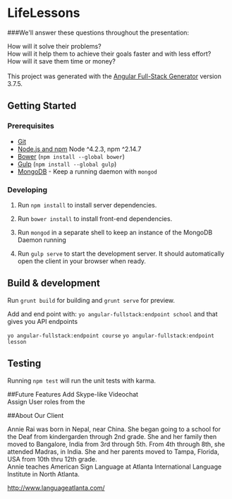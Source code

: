 # LifeLessons

###We'll answer these questions throughout the presentation:

How will it solve their problems?
<br>
How will it help them to achieve their goals faster and with less effort? 
<br>
How will it save them time or money? 
<br>
<br>
This project was generated with the [Angular Full-Stack Generator](https://github.com/DaftMonk/generator-angular-fullstack) version 3.7.5.
## Getting Started

### Prerequisites

- [Git](https://git-scm.com/)
- [Node.js and npm](nodejs.org) Node ^4.2.3, npm ^2.14.7
- [Bower](bower.io) (`npm install --global bower`)
- [Gulp](http://gulpjs.com/) (`npm install --global gulp`)
- [MongoDB](https://www.mongodb.org/) - Keep a running daemon with `mongod`

### Developing

1. Run `npm install` to install server dependencies.

2. Run `bower install` to install front-end dependencies.

3. Run `mongod` in a separate shell to keep an instance of the MongoDB Daemon running

4. Run `gulp serve` to start the development server. It should automatically open the client in your browser when ready.

## Build & development

Run `grunt build` for building and `grunt serve` for preview.

Add and end point with:
`yo angular-fullstack:endpoint school`
and that gives you API endpoints

`yo angular-fullstack:endpoint course`
`yo angular-fullstack:endpoint lesson`


## Testing

Running `npm test` will run the unit tests with karma.


##Future Features
Add Skype-like Videochat
<br>
Assign User roles from the 

##About Our Client

Annie Rai was born in Nepal, near China. She began going to a school for the Deaf from kindergarden through 2nd  grade. She and her family then moved to 
Bangalore, India from 3rd through 5th.
From 4th through 8th, she attended Madras, in India. She and her parents moved to Tampa, Florida, USA from 10th thru 12th grade.
<br>
Annie teaches American Sign Language at Atlanta International Language Institute in North Atlanta. 

http://www.languageatlanta.com/
